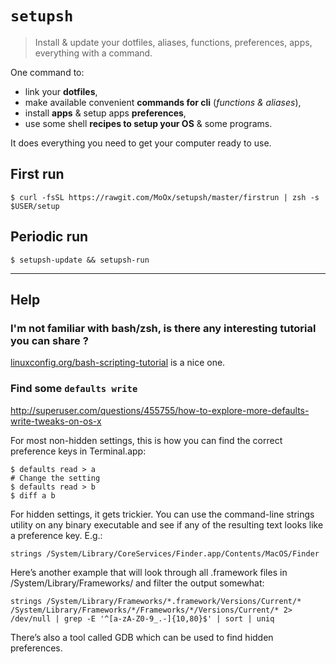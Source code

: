 # `setupsh`

> Install & update your dotfiles, aliases, functions, preferences, apps, everything with a command.

One command to:

- link your **dotfiles**,
- make available convenient **commands for cli** (_functions & aliases_),
- install **apps** & setup apps **preferences**,
- use some shell **recipes to setup your OS** & some programs.

It does everything you need to get your computer ready to use.

## First run

```console
$ curl -fsSL https://rawgit.com/MoOx/setupsh/master/firstrun | zsh -s $USER/setup
```

## Periodic run

```console
$ setupsh-update && setupsh-run
```

---

## Help

### I'm not familiar with bash/zsh, is there any interesting tutorial you can share ?

[linuxconfig.org/bash-scripting-tutorial](http://linuxconfig.org/bash-scripting-tutorial) is a nice one.


### Find some `defaults write`

http://superuser.com/questions/455755/how-to-explore-more-defaults-write-tweaks-on-os-x

For most non-hidden settings, this is how you can find the correct preference keys in Terminal.app:

```console
$ defaults read > a
# Change the setting
$ defaults read > b
$ diff a b
```

For hidden settings, it gets trickier. You can use the command-line strings utility
on any binary executable and see if any of the resulting text looks like a preference key.
E.g.:

    strings /System/Library/CoreServices/Finder.app/Contents/MacOS/Finder

Here’s another example that will look through all .framework files in /System/Library/Frameworks/
and filter the output somewhat:

    strings /System/Library/Frameworks/*.framework/Versions/Current/* /System/Library/Frameworks/*/Frameworks/*/Versions/Current/* 2> /dev/null | grep -E '^[a-zA-Z0-9_.-]{10,80}$' | sort | uniq

There’s also a tool called GDB which can be used to find hidden preferences.

